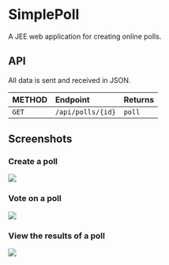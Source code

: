 # SimplePoll
A JEE web application for creating online polls.

## API
All data is sent and received in JSON.

| METHOD | Endpoint          | Returns   |
|--------|:------------------|-----------|
| `GET`  | `/api/polls/{id}` | `poll`    |

## Screenshots
### Create a poll
![](http://i.imgur.com/4kSzJ3i.png)
### Vote on a poll
![](http://i.imgur.com/8zK4v7S.png)
### View the results of a poll
![](http://i.imgur.com/KMXTNyh.png)
